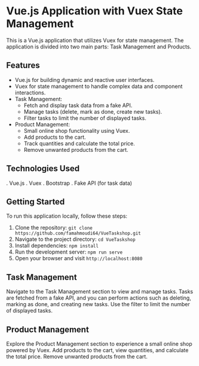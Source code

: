 # Vue.js Application with Vuex State Management

This is a Vue.js application that utilizes Vuex for state management. The application is divided into two main parts: Task Management and Products.

## Features

- Vue.js for building dynamic and reactive user interfaces.
- Vuex for state management to handle complex data and component interactions.
- Task Management:
  - Fetch and display task data from a fake API.
  - Manage tasks (delete, mark as done, create new tasks).
  - Filter tasks to limit the number of displayed tasks.
- Product Management:
  - Small online shop functionality using Vuex.
  - Add products to the cart.
  - Track quantities and calculate the total price.
  - Remove unwanted products from the cart.

## Technologies Used

. Vue.js
. Vuex
. Bootstrap
. Fake API (for task data)

## Getting Started

To run this application locally, follow these steps:

1. Clone the repository: `git clone https://github.com/famahmoudi64/VueTaskshop.git`
2. Navigate to the project directory: `cd VueTaskshop`
3. Install dependencies: `npm install`
4. Run the development server: `npm run serve`
5. Open your browser and visit `http://localhost:8080`

## Task Management

Navigate to the Task Management section to view and manage tasks. Tasks are fetched from a fake API, and you can perform actions such as deleting, marking as done, and creating new tasks. Use the filter to limit the number of displayed tasks.

## Product Management

Explore the Product Management section to experience a small online shop powered by Vuex. Add products to the cart, view quantities, and calculate the total price. Remove unwanted products from the cart.

